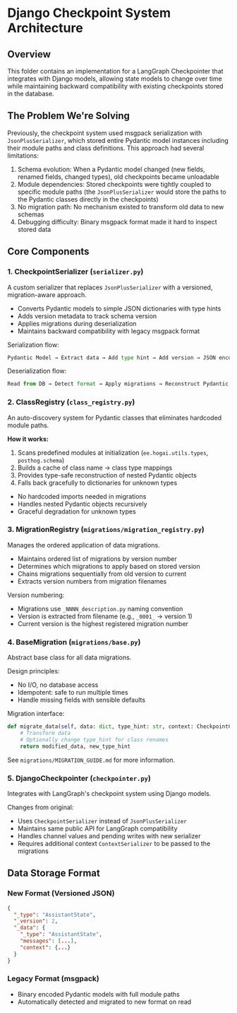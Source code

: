 # Django Checkpoint System Architecture

## Overview

This folder contains an implementation for a LangGraph Checkpointer that integrates with Django models, allowing state models to change over time while maintaining backward compatibility with existing checkpoints stored in the database.

## The Problem We're Solving

Previously, the checkpoint system used msgpack serialization with `JsonPlusSerializer`, which stored entire Pydantic model instances including their module paths and class definitions. This approach had several limitations:

1. Schema evolution: When a Pydantic model changed (new fields, renamed fields, changed types), old checkpoints became unloadable
2. Module dependencies: Stored checkpoints were tightly coupled to specific module paths (the `JsonPlusSerializer` would store the paths to the Pydantic classes directly in the checkpoints)
3. No migration path: No mechanism existed to transform old data to new schemas
4. Debugging difficulty: Binary msgpack format made it hard to inspect stored data

## Core Components

### 1. CheckpointSerializer (`serializer.py`)

A custom serializer that replaces `JsonPlusSerializer` with a versioned, migration-aware approach.

- Converts Pydantic models to simple JSON dictionaries with type hints
- Adds version metadata to track schema version
- Applies migrations during deserialization
- Maintains backward compatibility with legacy msgpack format

Serialization flow:
```python
Pydantic Model → Extract data → Add type hint → Add version → JSON encode → Store
```

Deserialization flow:
```python
Read from DB → Detect format → Apply migrations → Reconstruct Pydantic model → Return
```

### 2. ClassRegistry (`class_registry.py`)

An auto-discovery system for Pydantic classes that eliminates hardcoded module paths.

**How it works:**
1. Scans predefined modules at initialization (`ee.hogai.utils.types`, `posthog.schema`)
2. Builds a cache of class name → class type mappings
3. Provides type-safe reconstruction of nested Pydantic objects
4. Falls back gracefully to dictionaries for unknown types

- No hardcoded imports needed in migrations
- Handles nested Pydantic objects recursively
- Graceful degradation for unknown types

### 3. MigrationRegistry (`migrations/migration_registry.py`)

Manages the ordered application of data migrations.

- Maintains ordered list of migrations by version number
- Determines which migrations to apply based on stored version
- Chains migrations sequentially from old version to current
- Extracts version numbers from migration filenames

Version numbering:
- Migrations use `_NNNN_description.py` naming convention
- Version is extracted from filename (e.g., `_0001_` → version 1)
- Current version is the highest registered migration number

### 4. BaseMigration (`migrations/base.py`)

Abstract base class for all data migrations.

Design principles:
- No I/O, no database access
- Idempotent: safe to run multiple times
- Handle missing fields with sensible defaults

Migration interface:
```python
def migrate_data(self, data: dict, type_hint: str, context: CheckpointContext) -> tuple[dict, str]:
    # Transform data
    # Optionally change type_hint for class renames
    return modified_data, new_type_hint
```

See `migrations/MIGRATION_GUIDE.md` for more information.

### 5. DjangoCheckpointer (`checkpointer.py`)

Integrates with LangGraph's checkpoint system using Django models.

Changes from original:
- Uses `CheckpointSerializer` instead of `JsonPlusSerializer`
- Maintains same public API for LangGraph compatibility
- Handles channel values and pending writes with new serializer
- Requires additional context `ContextSerializer` to be passed to the migrations

## Data Storage Format

### New Format (Versioned JSON)
```json
{
  "_type": "AssistantState",
  "_version": 2,
  "_data": {
    "_type": "AssistantState",
    "messages": [...],
    "context": {...}
  }
}
```

### Legacy Format (msgpack)
- Binary encoded Pydantic models with full module paths
- Automatically detected and migrated to new format on read
